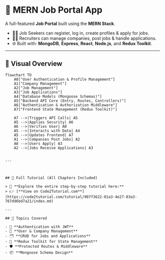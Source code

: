 # 💼 MERN Job Portal App

A full-featured **Job Portal** built using the **MERN Stack**.

- 👩‍💻 Job Seekers can register, log in, create profiles & apply for jobs.
- 🧑‍💼 Recruiters can manage companies, post jobs & handle applications.
- 🌐 Built with: **MongoDB**, **Express**, **React**, **Node.js**, and **Redux Toolkit**.

---

## 🔎 Visual Overview

```mermaid
flowchart TD
    A0["User Authentication & Profile Management"]
    A1["Company Management"]
    A2["Job Management"]
    A3["Job Applications"]
    A4["Database Models (Mongoose Schemas)"]
    A5["Backend API Core (Entry, Routes, Controllers)"]
    A6["Authentication & Authorization Middleware"]
    A7["Frontend State Management (Redux Toolkit)"]

    A7 -->|Triggers API Calls| A5
    A5 -->|Applies Security| A6
    A6 -->|Verifies User| A0
    A5 -->|Interacts with Data| A4
    A5 -->|Updates Frontend| A7
    A1 -->|Companies Post Jobs| A2
    A0 -->|Users Apply| A3
    A2 -->|Jobs Receive Applications| A3


---



## 📘 Full Tutorial (All Chapters Included)

> 🔗 **Explore the entire step-by-step tutorial here:**  
> 👉 [**View on Code2Tutorial.com**](https://code2tutorial.com/tutorial/907f3622-01a3-4e27-83a3-767dd6bd7a21/index.md)

---

## 🧠 Topics Covered

- 🔐 **Authentication with JWT**
- 🧾 **User & Company Management**
- 🗂️ **CRUD for Jobs and Applications**
- 🔄 **Redux Toolkit for State Management**
- 🛡️ **Protected Routes & Middleware**
- 📦 **Mongoose Schema Design**
